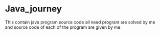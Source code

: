 # Java_journey
This contain java program source code
all need program are solved by me and source code of each of the program are given by me 
